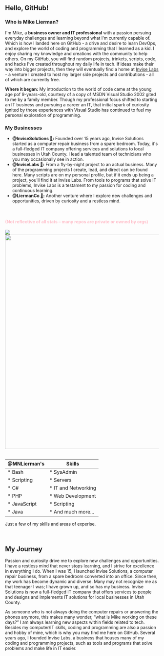 ## Hello, GitHub!
### Who is Mike Lierman?

I'm Mike, a **business owner and IT professional** with a passion persuing everyday challenges and learning beyond what I'm currently capable of. Which is how I landed here on GitHub - a drive and desire to learn DevOps, and explore the world of coding and programming that I learned as a kid. I enjoy sharing my knowledge and creations with the community to help others. On my GitHub, you will find random projects, trinkets, scripts, code, and hacks I've created throughout my daily life in tech. If ideas make their way into bigger projects, then they will eventually find a home at [Invise Labs](https://github.com/InviseLabs) - a venture I created to host my larger side projects and contributions - all of which are currently free.

**Where it began:** My introduction to the world of code came at the young age pof 9-years-old, courtesy of a copy of MSDN Visual Studio 2002 gited to me by a family member. Though my professional focus shifted to starting an IT business and pursuing a career an IT, that initial spark of curiosity ignited by those experiences with Visual Studio has continued to fuel my personal exploration of programming.

### My Businesses
* **@InviseSolutions [🔗](https://invisesolutions.com):** Founded over 15 years ago, Invise Solutions started as a computer repair business from a spare bedroom. Today, it's a full-fledged IT company offering services and solutions to local businesses in Utah County. I lead a talented team of technicians who you may occasionally see in action.
* **@InviseLabs [🔗](https://github.com/InviseLabs):** From a fly-by-night project to an actual business. Many of the programming projects I create, lead, and direct can be found here. Many scripts are on my personal profile, but if it ends up being a project, you'll find it at Invise Labs. From tools to programs that solve IT problems, Invise Labs is a testament to my passion for coding and continuous learning.
* **@LiermanCo [🔗](https://lierman.co):** Another venture where I explore new challenges and opportunities, driven by curiosity and a restless mind.

<br/>
<h4 style="color:pink">(Not reflective of all stats – many repos are private or owned by orgs)</h4>
<img src="http://github-profile-summary-cards.vercel.app/api/cards/profile-details?username=mnlierman&theme=dracula&include_all_commits=true" />
<img width=700 src="https://github.com/user-attachments/assets/dfe89f07-05f1-4535-b49c-571a04bfe7fc" />

<br/>

<br/>

| @MNLierman's |Skills                         |
|---------------------|------------------------|
|* Bash               |* SysAdmin              |
|* Scripting          |* Servers               |
|* C#                 |* IT and Networking     |
|* PHP                |* Web Development       |
|* JavaScript         |* Scripting             |
|* Java               |* And much more...      |

Just a few of my skills and areas of experise.

<br/>

## My Journey
Passion and curiosity drive me to explore new challenges and opportunities. I have a restless mind that never stops learning, and I strive for excellence in everything I do. When I was 15, I launched Invise Solutions, a computer repair business, from a spare bedroom converted into an office. Since then, my work has become dynamic and diverse. Many may not recognize me as that teenager I was; I have grown up, and so has my business. Invise Solutions is now a full-fledged IT company that offers services to people and designs and implements IT solutions for local businesses in Utah County.

As someone who is not always doing the computer repairs or answering the phones anymore, this makes many wonder, “what is Mike working on these days?” I am always learning new aspects within fields related to tech. Besides my computer/IT skills, coding and programming are also a passion and hobby of mine, which is why you may find me here on GitHub. Several years ago, I founded Invise Labs, a business that houses many of my coding and programming projects, such as tools and programs that solve problems and make life in IT easier.


<!--
**MNLierman/mnlierman** is a ✨ _special_ ✨ repository because its `README.md` (this file) appears on your GitHub profile.

Here are some ideas to get you started:

- 🔭 I’m currently working on ...
- 🌱 I’m currently learning ...
- 👯 I’m looking to collaborate on ...
- 🤔 I’m looking for help with ...
- 💬 Ask me about ...
- 📫 How to reach me: ...
- 😄 Pronouns: ...
- ⚡ Fun fact: ...
-->

